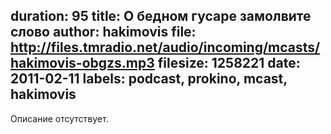 duration: 95
title: О бедном гусаре замолвите слово
author: hakimovis
file: http://files.tmradio.net/audio/incoming/mcasts/hakimovis-obgzs.mp3
filesize: 1258221
date: 2011-02-11
labels: podcast, prokino, mcast, hakimovis
---
Описание отсутствует.
